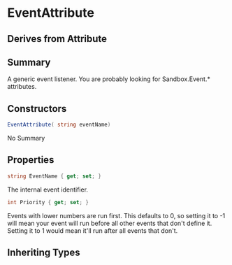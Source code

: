 # EventAttribute

## Derives from Attribute

## Summary

A generic event listener. You are probably looking for Sandbox.Event.* attributes.
## Constructors

```c#
EventAttribute( string eventName) 
```
No Summary
## Properties

```c#
string EventName { get; set; } 
```
The internal event identifier.
```c#
int Priority { get; set; } 
```
Events with lower numbers are run first. This defaults to 0, so setting it to -1 will mean your
event will run before all other events that don't define it. Setting it to 1 would mean it'll
run after all events that don't.
## Inheriting Types

